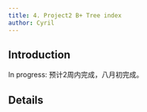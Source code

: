 ```yaml
---
title: 4. Project2 B+ Tree index
author: Cyril
---
```


## Introduction

In progress: 预计2周内完成，八月初完成。

## Details

